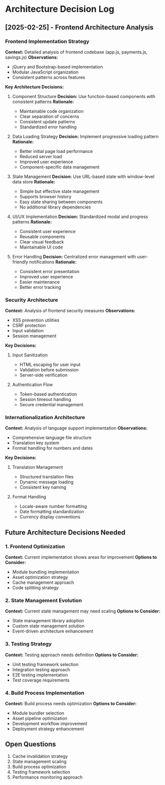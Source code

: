 # Architecture Decision Log

## [2025-02-25] - Frontend Architecture Analysis

### Frontend Implementation Strategy
**Context:** Detailed analysis of frontend codebase (app.js, payments.js, savings.js)
**Observations:**
- jQuery and Bootstrap-based implementation
- Modular JavaScript organization
- Consistent patterns across features

**Key Architecture Decisions:**

1. Component Structure
   **Decision:** Use function-based components with consistent patterns
   **Rationale:**
   - Maintainable code organization
   - Clear separation of concerns
   - Consistent update patterns
   - Standardized error handling

2. Data Loading Strategy
   **Decision:** Implement progressive loading pattern
   **Rationale:**
   - Better initial page load performance
   - Reduced server load
   - Improved user experience
   - Component-specific data management

3. State Management
   **Decision:** Use URL-based state with window-level data store
   **Rationale:**
   - Simple but effective state management
   - Supports browser history
   - Easy state sharing between components
   - No additional library dependencies

4. UI/UX Implementation
   **Decision:** Standardized modal and progress patterns
   **Rationale:**
   - Consistent user experience
   - Reusable components
   - Clear visual feedback
   - Maintainable UI code

5. Error Handling
   **Decision:** Centralized error management with user-friendly notifications
   **Rationale:**
   - Consistent error presentation
   - Improved user experience
   - Easier maintenance
   - Better error tracking

### Security Architecture
**Context:** Analysis of frontend security measures
**Observations:**
- XSS prevention utilities
- CSRF protection
- Input validation
- Session management

**Key Decisions:**
1. Input Sanitization
   - HTML escaping for user input
   - Validation before submission
   - Server-side verification

2. Authentication Flow
   - Token-based authentication
   - Session timeout handling
   - Secure credential management

### Internationalization Architecture
**Context:** Analysis of language support implementation
**Observations:**
- Comprehensive language file structure
- Translation key system
- Format handling for numbers and dates

**Key Decisions:**
1. Translation Management
   - Structured translation files
   - Dynamic message loading
   - Consistent key naming

2. Format Handling
   - Locale-aware number formatting
   - Date formatting standardization
   - Currency display conventions

## Future Architecture Decisions Needed

### 1. Frontend Optimization
**Context:** Current implementation shows areas for improvement
**Options to Consider:**
- Module bundling implementation
- Asset optimization strategy
- Cache management approach
- Code splitting strategy

### 2. State Management Evolution
**Context:** Current state management may need scaling
**Options to Consider:**
- State management library adoption
- Custom state management solution
- Event-driven architecture enhancement

### 3. Testing Strategy
**Context:** Testing approach needs definition
**Options to Consider:**
- Unit testing framework selection
- Integration testing approach
- E2E testing implementation
- Test coverage requirements

### 4. Build Process Implementation
**Context:** Build process needs optimization
**Options to Consider:**
- Module bundler selection
- Asset pipeline optimization
- Development workflow improvement
- Deployment strategy enhancement

## Open Questions
1. Cache invalidation strategy
2. State management scaling
3. Build process optimization
4. Testing framework selection
5. Performance monitoring approach